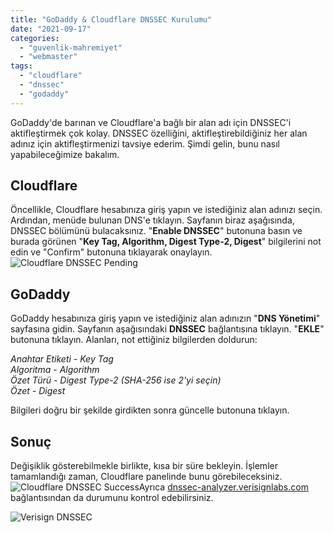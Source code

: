 ```yaml
---
title: "GoDaddy & Cloudflare DNSSEC Kurulumu"
date: "2021-09-17"
categories: 
  - "guvenlik-mahremiyet"
  - "webmaster"
tags: 
  - "cloudflare"
  - "dnssec"
  - "godaddy"
---
```


GoDaddy'de barınan ve Cloudflare'a bağlı bir alan adı için DNSSEC'i aktifleştirmek çok kolay. DNSSEC özelliğini, aktifleştirebildiğiniz her alan adınız için aktifleştirmenizi tavsiye ederim. Şimdi gelin, bunu nasıl yapabileceğimize bakalım.

## Cloudflare

Öncellikle, Cloudflare hesabınıza giriş yapın ve istediğiniz alan adınızı seçin. Ardından, menüde bulunan DNS'e tıklayın. Sayfanın biraz aşağısında, DNSSEC bölümünü bulacaksınız. "**Enable DNSSEC**" butonuna basın ve burada görünen "**Key Tag, Algorithm, Digest Type-2, Digest**" bilgilerini not edin ve "Confirm" butonuna tıklayarak onaylayın.![Cloudflare DNSSEC Pending](/assets/img/cloudflare-dnssec-pending.jpg)

## GoDaddy

GoDaddy hesabınıza giriş yapın ve istediğiniz alan adınızın "**DNS Yönetimi**" sayfasına gidin. Sayfanın aşağısındaki **DNSSEC** bağlantısına tıklayın. "**EKLE**" butonuna tıklayın. Alanları, not ettiğiniz bilgilerden doldurun:

_Anahtar Etiketi - Key Tag_  
_Algoritma - Algorithm_  
_Özet Türü - Digest Type-2 (SHA-256 ise 2'yi seçin)_  
_Özet - Digest_

Bilgileri doğru bir şekilde girdikten sonra güncelle butonuna tıklayın.

## Sonuç

Değişiklik gösterebilmekle birlikte, kısa bir süre bekleyin. İşlemler tamamlandığı zaman, Cloudflare panelinde bunu görebileceksiniz.![Cloudflare DNSSEC Success](/assets/img/cloudflare-dnssec-success.jpg)Ayrıca [dnssec-analyzer.verisignlabs.com](https://dnssec-analyzer.verisignlabs.com/) bağlantısından da durumunu kontrol edebilirsiniz.

![Verisign DNSSEC](/assets/img/verisign-dnssec.jpg)
